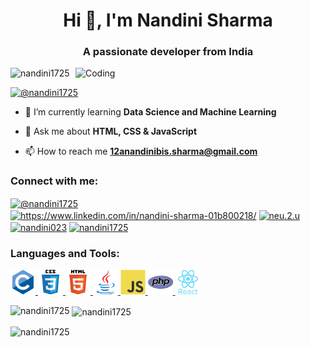 <h1 align="center">Hi 👋, I'm Nandini Sharma</h1>
<h3 align="center">A passionate developer from India</h3>
<img align ="right" alt="Coding" width="400" src="https://cdn.dribbble.com/users/1894420/screenshots/14032021/programming_01.gif">

<p align="left"> <img src="https://komarev.com/ghpvc/?username=nandini1725&label=Profile%20views&color=0e75b6&style=flat" alt="nandini1725" /> </p>

<p align="left"> <a href="https://twitter.com/@nandini1725" target="blank"><img src="https://img.shields.io/twitter/follow/@nandini1725?logo=twitter&style=for-the-badge" alt="@nandini1725" /></a> </p>

- 🌱 I’m currently learning **Data Science and Machine Learning**

- 💬 Ask me about **HTML, CSS & JavaScript**

- 📫 How to reach me **12anandinibis.sharma@gmail.com**

<h3 align="left">Connect with me:</h3>
<p align="left">
<a href="https://twitter.com/@nandini1725" target="blank"><img align="center" src="https://raw.githubusercontent.com/rahuldkjain/github-profile-readme-generator/master/src/images/icons/Social/twitter.svg" alt="@nandini1725" height="30" width="40" /></a>
<a href="https://linkedin.com/in/https://www.linkedin.com/in/nandini-sharma-01b800218/" target="blank"><img align="center" src="https://raw.githubusercontent.com/rahuldkjain/github-profile-readme-generator/master/src/images/icons/Social/linked-in-alt.svg" alt="https://www.linkedin.com/in/nandini-sharma-01b800218/" height="30" width="40" /></a>
<a href="https://instagram.com/neu.2.u" target="blank"><img align="center" src="https://raw.githubusercontent.com/rahuldkjain/github-profile-readme-generator/master/src/images/icons/Social/instagram.svg" alt="neu.2.u" height="30" width="40" /></a>
<a href="https://www.codechef.com/users/nandini023" target="blank"><img align="center" src="https://cdn.jsdelivr.net/npm/simple-icons@3.1.0/icons/codechef.svg" alt="nandini023" height="30" width="40" /></a>
<a href="https://www.leetcode.com/nandini1725" target="blank"><img align="center" src="https://raw.githubusercontent.com/rahuldkjain/github-profile-readme-generator/master/src/images/icons/Social/leet-code.svg" alt="nandini1725" height="30" width="40" /></a>
</p>

<h3 align="left">Languages and Tools:</h3>
<p align="left"> <a href="https://www.cprogramming.com/" target="_blank" rel="noreferrer"> <img src="https://raw.githubusercontent.com/devicons/devicon/master/icons/c/c-original.svg" alt="c" width="40" height="40"/> </a> <a href="https://www.w3schools.com/css/" target="_blank" rel="noreferrer"> <img src="https://raw.githubusercontent.com/devicons/devicon/master/icons/css3/css3-original-wordmark.svg" alt="css3" width="40" height="40"/> </a> <a href="https://www.w3.org/html/" target="_blank" rel="noreferrer"> <img src="https://raw.githubusercontent.com/devicons/devicon/master/icons/html5/html5-original-wordmark.svg" alt="html5" width="40" height="40"/> </a> <a href="https://www.java.com" target="_blank" rel="noreferrer"> <img src="https://raw.githubusercontent.com/devicons/devicon/master/icons/java/java-original.svg" alt="java" width="40" height="40"/> </a> <a href="https://developer.mozilla.org/en-US/docs/Web/JavaScript" target="_blank" rel="noreferrer"> <img src="https://raw.githubusercontent.com/devicons/devicon/master/icons/javascript/javascript-original.svg" alt="javascript" width="40" height="40"/> </a> <a href="https://www.php.net" target="_blank" rel="noreferrer"> <img src="https://raw.githubusercontent.com/devicons/devicon/master/icons/php/php-original.svg" alt="php" width="40" height="40"/> </a> <a href="https://reactjs.org/" target="_blank" rel="noreferrer"> <img src="https://raw.githubusercontent.com/devicons/devicon/master/icons/react/react-original-wordmark.svg" alt="react" width="40" height="40"/> </a> </p>

<p><img align="left" src="https://github-readme-stats.vercel.app/api/top-langs?username=nandini1725&show_icons=true&locale=en&layout=compact" alt="nandini1725" /></p>

<p>&nbsp;<img align="center" src="https://github-readme-stats.vercel.app/api?username=nandini1725&show_icons=true&locale=en" alt="nandini1725" /></p>

<p><img align="center" src="https://github-readme-streak-stats.herokuapp.com/?user=nandini1725&" alt="nandini1725" /></p>

